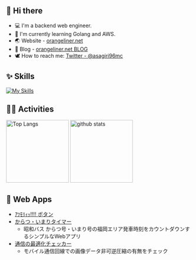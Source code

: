 <!--
**egamasa/egamasa** is a ✨ _special_ ✨ repository because its `README.md` (this file) appears on your GitHub profile.

Here are some ideas to get you started:

- 🔭 I’m currently working on ...
- 🌱 I’m currently learning ...
- 👯 I’m looking to collaborate on ...
- 🤔 I’m looking for help with ...
- 💬 Ask me about ...
- 📫 How to reach me: ...
- 😄 Pronouns: ...
- ⚡ Fun fact: ...
-->

## 👋 Hi there

- 💻 I'm a backend web engineer.
- 🌱 I'm currently learning Golang and AWS.
- 🌏 Website - [orangeliner.net](https://orangeliner.net/)
- 📝 Blog - [orangeliner.net BLOG](https://blog.orangeliner.net/)
- 🕊️ How to reach me: [Twitter - @asagiri96mc](https://twitter.com/asagiri96mc)


## ✨ Skills
[![My Skills](https://skillicons.dev/icons?i=ruby,rails,go,html,css,bootstrap,aws,gcp,cloudflare,docker)](https://skillicons.dev)


## 🏃‍♀️ Activities
<div align="left"> 
  <img alt="Top Langs" height="170px" src="https://github-readme-stats.vercel.app/api?username=egamasa&show_icons=true&count_private=true&theme=vue-dark&layout=compact" />
  <img alt="github stats" height="170px" src="https://github-readme-stats.vercel.app/api/top-langs/?username=egamasa&theme=vue-dark&layout=compact" />
</div>


## 📱 Web Apps

- [ｱﾂﾓﾘｨｯ!!!! ボタン](https://atsumori.orangeliner.net)
- [からつ・いまりタイマー](https://bustimer.orangeliner.net)
  - 昭和バス からつ号・いまり号の福岡エリア発車時刻をカウントダウンするシンプルなWebアプリ
- [通信の最適化チェッカー](http://optimize.orangeliner.net)
  - モバイル通信回線での画像データ非可逆圧縮の有無をチェック
